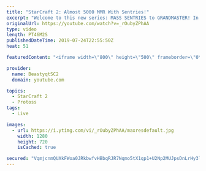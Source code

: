```yaml
---
title: "StarCraft 2: Almost 5000 MMR With Sentries!"
excerpt: "Welcome to this new series: MASS SENTRIES to GRANDMASTER! In this series, we will see how far I can get by playing ONLY Sentries on the ladder in ALL Protoss matchups!  Here are a few more Mass Sentry games from playing the series on stream.   Feel free to let me know if you have any suggestions for"
originalUrl: https://youtube.com/watch?v=_rOubyZPhAA
type: video
length: PT46M2S
publishedDateTime: 2019-07-24T22:55:50Z
heat: 51

featuredContent: "<iframe width=\"800\" height=\"500\" frameborder=\"0\" src=\"https://www.youtube.com/embed/_rOubyZPhAA\" allow=\"accelerometer; autoplay; encrypted-media; gyroscope; picture-in-picture\" allowfullscreen></iframe>"

provider:
  name: BeastyqtSC2
  domain: youtube.com

topics:
  - StarCraft 2
  - Protoss
tags:
  - Live

images:
  - url: https://i.ytimg.com/vi/_rOubyZPhAA/maxresdefault.jpg
    width: 1280
    height: 720
    isCached: true

secured: "VqmjcnmQUAkFWoa0JRkbwfvHBbqRJR7Nqmo5tX1qp1+U2Np2MUJpsDnLrHy3l0YVlSiD5ddCUiH8Jw0UxT2DkEBbx7FpxJCHchNVBueALgk3BfM7Bb/wq6idKFRbEmqP5gX9DxVJ9BCgccHfGN/DQh0p/87VY6VVFGNNo3Bly/d1PT8kyrdMy3bdByASYof1ZqTzA3v3iFVGD1K0KB3WDnRdd6bY0334FJtpZjzETabIEGQgaqOHkINLg3F1y2sGwVSfmS1ufojQNXVK+o/p1x91+c4jUwV/08LI0UYPgaFKifbwUB9Zzt7A8Vx4Q3IylGbQCgQgkcM6sAO4Sa9TgybMjWvI1pEI+6nohYuXpFQr02J6ZQ8HUwXvJnWWE8yDUY67PMbT/FMThcUPdtoNHP942VfdEXK55PQGi4/MUS8=;R0jE6msKFhAWf3dF3BZRqA=="
---
```


